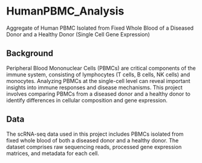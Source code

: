 # HumanPBMC_Analysis
Aggregate of Human PBMC Isolated from Fixed Whole Blood of a Diseased Donor and a Healthy Donor (Single Cell Gene Expression)

## Background
Peripheral Blood Mononuclear Cells (PBMCs) are critical components of the immune system, consisting of lymphocytes (T cells, B cells, NK cells) and monocytes. Analyzing PBMCs at the single-cell level can reveal important insights into immune responses and disease mechanisms. This project involves comparing PBMCs from a diseased donor and a healthy donor to identify differences in cellular composition and gene expression.

## Data
The scRNA-seq data used in this project includes PBMCs isolated from fixed whole blood of both a diseased donor and a healthy donor. The dataset comprises raw sequencing reads, processed gene expression matrices, and metadata for each cell.
